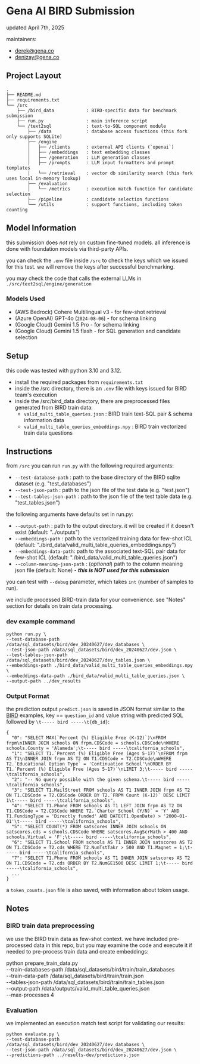 # Gena AI BIRD Submission

updated April 7th, 2025

maintainers:

- derek@gena.co
- denizay@gena.co

## Project Layout

```
.
├── README.md
├── requirements.txt
└── /src
    ├── /bird_data            : BIRD-specific data for benchmark submission
    ├── run.py                : main inference script
    └── /text2sql             : text-to-SQL component module
        ├── /data             : database access functions (this fork only supports SQLite)
        ├── /engine
        │   ├── /clients      : external API clients (`openai`)
        │   ├── /embeddings   : text embedding classes
        │   ├── /generation   : LLM generation classes
        │   ├── /prompts      : LLM input formatters and prompt templates
        │   └── /retrieval    : vector db similarity search (this fork uses local in-memory lookup)
        ├── /evaluation
        │   └── /metrics      : execution match function for candidate selection
        ├── /pipeline         : candidate selection functions
        └── /utils            : support functions, including token counting

```

## Model Information

this submission does *not* rely on custom fine-tuned models. all inference is done with foundation models via third-party APIs.

you can check the `.env` file inside `/src` to check the keys which we issued for this test. we will remove the keys after successful benchmarking.

you may check the code that calls the external LLMs in `./src/text2sql/engine/generation`

### Models Used

- (AWS Bedrock) Cohere Multilingual v3 - for few-shot retrieval
- (Azure OpenAI) GPT-4o (`2024-08-06`) - for schema linking
- (Google Cloud) Gemini 1.5 Pro - for schema linking
- (Google Cloud) Gemini 1.5 flash - for SQL generation and candidate selection

## Setup

this code was tested with python 3.10 and 3.12.

- install the required packages from `requirements.txt`
- inside the /src directory, there is an `.env` file with keys issued for BIRD team's execution
- inside the /src/bird_data directory, there are preprocessed files generated from BIRD train data:
    - `valid_multi_table_queries.json` : BIRD train text-SQL pair & schema information data
    - `valid_multi_table_queries_embeddings.npy` : BIRD train vectorized train data questions

## Instructions

from `/src` you can run `run.py` with the following required arguments:

- `--test-database-path` : path to the base directory of the BIRD sqlite dataset (e.g. "test_databases")
- `--test-json-path` : path to the json file of the test data (e.g. "test.json")
- `--test-tables-json-path` : path to the json file of the test table data (e.g. "test_tables.json")

the following arguments have defaults set in run.py:

- `--output-path` : path to the output directory. it will be created if it doesn't exist (default: "../outputs")
- `--embeddings-path` : path to the vectorized training data for few-shot ICL (default: "./bird_data/valid_multi_table_queries_embeddings.npy") 
- `--embeddings-data-path`: path to the associated text-SQL pair data for few-shot ICL (default: "./bird_data/valid_multi_table_queries.json") 
- `--column-meaning-json-path` : (*optional*) path to the column meaning json file (default: None) - ***this is NOT used for this submission***

you can test with `--debug` parameter, which takes `int` (number of samples to run).

we include processed BIRD-train data for your convenience. see "Notes" section for details on train data processing.

### dev example command

```
python run.py \
--test-database-path /data/sql_datasets/bird/dev_20240627/dev_databases \
--test-json-path /data/sql_datasets/bird/dev_20240627/dev.json \
--test-tables-json-path /data/sql_datasets/bird/dev_20240627/dev_tables.json \
--embeddings-path ./bird_data/valid_multi_table_queries_embeddings.npy \
--embeddings-data-path ./bird_data/valid_multi_table_queries.json \
--output-path ../dev_results
```

### Output Format

the prediction output `predict.json` is saved in JSON format similar to the [BIRD](https://github.com/AlibabaResearch/DAMO-ConvAI/blob/main/bird/llm/exp_result/turbo_output/predict_dev.json) examples, key == `question_id` and value string with predicted SQL followed by `\t----- bird -----\t{db_id}`:

```
{
  "0": "SELECT MAX(`Percent (%) Eligible Free (K-12)`)\nFROM frpm\nINNER JOIN schools ON frpm.CDSCode = schools.CDSCode\nWHERE schools.County = 'Alameda';\t----- bird -----\tcalifornia_schools",
  "1": "SELECT T1.`Percent (%) Eligible Free (Ages 5-17)`\nFROM frpm AS T1\nINNER JOIN frpm AS T2 ON T1.CDSCode = T2.CDSCode\nWHERE T2.`Educational Option Type` = 'Continuation School'\nORDER BY T1.`Percent (%) Eligible Free (Ages 5-17)`\nLIMIT 3;\t----- bird -----\tcalifornia_schools",
  "2": "-- No query possible with the given schema.\t----- bird -----\tcalifornia_schools",
  "3": "SELECT T1.MailStreet FROM schools AS T1 INNER JOIN frpm AS T2 ON T1.CDSCode = T2.CDSCode ORDER BY T2.`FRPM Count (K-12)` DESC LIMIT 1\t----- bird -----\tcalifornia_schools",
  "4": "SELECT T1.Phone FROM schools AS T1 LEFT JOIN frpm AS T2 ON T1.CDSCode = T2.CDSCode WHERE T2.`Charter School (Y/N)` = 'Y' AND T1.FundingType = 'Directly funded' AND DATE(T1.OpenDate) > '2000-01-01'\t----- bird -----\tcalifornia_schools",
  "5": "SELECT COUNT(*) FROM satscores INNER JOIN schools ON satscores.cds = schools.CDSCode WHERE satscores.AvgScrMath > 400 AND schools.Virtual = 'F';\t----- bird -----\tcalifornia_schools",
  "6": "SELECT T1.School FROM schools AS T1 INNER JOIN satscores AS T2 ON T1.CDSCode = T2.cds WHERE T2.NumTstTakr > 500 AND T1.Magnet = 1;\t----- bird -----\tcalifornia_schools",
  "7": "SELECT T1.Phone FROM schools AS T1 INNER JOIN satscores AS T2 ON T1.CDSCode = T2.cds ORDER BY T2.NumGE1500 DESC LIMIT 1;\t----- bird -----\tcalifornia_schools",
  ...
}
```

a `token_counts.json` file is also saved, with information about token usage.

## Notes

### BIRD train data preprocessing

we use the BIRD train data as few-shot context. we have included pre-processed data in this repo, but you may examine the code and execute it if needed to pre-process train data and create embeddings:

python prepare_train_data.py \
  --train-databases-path /data/sql_datasets/bird/train/train_databases \
  --train-data-path /data/sql_datasets/bird/train/train.json \
  --tables-json-path /data/sql_datasets/bird/train/train_tables.json \
  --output-path /data/outputs/valid_multi_table_queries.json \
  --max-processes 4

### Evaluation

we implemented an execution match test script for validating our results:

```
python evaluate.py \
--test-database-path /data/sql_datasets/bird/dev_20240627/dev_databases \
--test-json-path /data/sql_datasets/bird/dev_20240627/dev.json \
--predictions-path ../results-dev/predictions.json
```